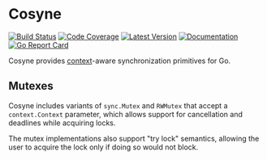# Cosyne

[![Build Status](https://github.com/dogmatiq/cosyne/workflows/CI/badge.svg)](https://github.com/dogmatiq/cosyne/actions?workflow=CI)
[![Code Coverage](https://img.shields.io/codecov/c/github/dogmatiq/cosyne/main.svg)](https://codecov.io/github/dogmatiq/cosyne)
[![Latest Version](https://img.shields.io/github/tag/dogmatiq/cosyne.svg?label=semver)](https://semver.org)
[![Documentation](https://img.shields.io/badge/go.dev-reference-007d9c)](https://pkg.go.dev/github.com/dogmatiq/cosyne)
[![Go Report Card](https://goreportcard.com/badge/github.com/dogmatiq/cosyne)](https://goreportcard.com/report/github.com/dogmatiq/cosyne)

Cosyne provides [context](https://pkg.go.dev/context/?tab=doc)-aware
synchronization primitives for Go.

## Mutexes

Cosyne includes variants of `sync.Mutex` and `RWMutex` that accept a
`context.Context` parameter, which allows support for cancellation and deadlines
while acquiring locks.

The mutex implementations also support "try lock" semantics, allowing the user
to acquire the lock only if doing so would not block.
